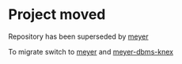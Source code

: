 # Project moved

Repository has been superseded by [meyer](https://github.com/Timer/meyer)

To migrate switch to [meyer](https://www.npmjs.com/package/meyer) and [meyer-dbms-knex](https://www.npmjs.com/package/meyer-dbms-knex)

